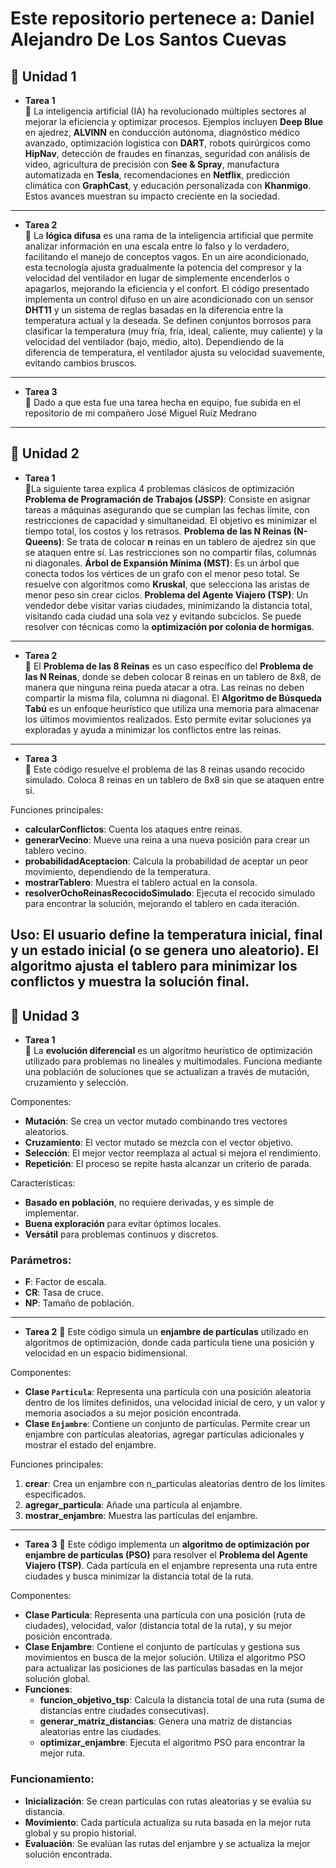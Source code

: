 # Este repositorio pertenece a: Daniel Alejandro De Los Santos Cuevas
## 📁 Unidad 1
- **Tarea 1**  
📝 La inteligencia artificial (IA) ha revolucionado múltiples sectores al mejorar la eficiencia y optimizar procesos. Ejemplos incluyen **Deep Blue** en ajedrez, **ALVINN** en conducción autónoma, diagnóstico médico avanzado, optimización logística con **DART**, robots quirúrgicos como **HipNav**, detección de fraudes en finanzas, seguridad con análisis de video, agricultura de precisión con **See & Spray**, manufactura automatizada en **Tesla**, recomendaciones en **Netflix**, predicción climática con **GraphCast**, y educación personalizada con **Khanmigo**. Estos avances muestran su impacto creciente en la sociedad.
------------
-  **Tarea 2**  
📝 La **lógica difusa** es una rama de la inteligencia artificial que permite analizar información en una escala entre lo falso y lo verdadero, facilitando el manejo de conceptos vagos. En un aire acondicionado, esta tecnología ajusta gradualmente la potencia del compresor y la velocidad del ventilador en lugar de simplemente encenderlos o apagarlos, mejorando la eficiencia y el confort.
El código presentado implementa un control difuso en un aire acondicionado con un sensor **DHT11** y un sistema de reglas basadas en la diferencia entre la temperatura actual y la deseada. Se definen conjuntos borrosos para clasificar la temperatura (muy fría, fría, ideal, caliente, muy caliente) y la velocidad del ventilador (bajo, medio, alto). Dependiendo de la diferencia de temperatura, el ventilador ajusta su velocidad suavemente, evitando cambios bruscos.
------------
-  **Tarea 3**  
📝 Dado a que esta fue una tarea hecha en equipo, fue subida en el repositorio de mi compañero José Miguel Ruíz Medrano
------------
## 📁 Unidad 2
- **Tarea 1**  
📝La siguiente tarea explica 4 problemas clásicos de optimización
**Problema de Programación de Trabajos (JSSP)**: Consiste en asignar tareas a máquinas asegurando que se cumplan las fechas límite, con restricciones de capacidad y simultaneidad. El objetivo es minimizar el tiempo total, los costos y los retrasos.
**Problema de las N Reinas (N-Queens)**: Se trata de colocar **n** reinas en un tablero de ajedrez sin que se ataquen entre sí. Las restricciones son no compartir filas, columnas ni diagonales.
**Árbol de Expansión Mínima (MST)**: Es un árbol que conecta todos los vértices de un grafo con el menor peso total. Se resuelve con algoritmos como **Kruskal**, que selecciona las aristas de menor peso sin crear ciclos.
**Problema del Agente Viajero (TSP)**: Un vendedor debe visitar varias ciudades, minimizando la distancia total, visitando cada ciudad una sola vez y evitando subciclos. Se puede resolver con técnicas como la **optimización por colonia de hormigas**.
------------
- **Tarea 2**  
📝 El **Problema de las 8 Reinas** es un caso específico del **Problema de las N Reinas**, donde se deben colocar 8 reinas en un tablero de 8x8, de manera que ninguna reina pueda atacar a otra. Las reinas no deben compartir la misma fila, columna ni diagonal.
El **Algoritmo de Búsqueda Tabú** es un enfoque heurístico que utiliza una memoria para almacenar los últimos movimientos realizados. Esto permite evitar soluciones ya exploradas y ayuda a minimizar los conflictos entre las reinas.
------------
- **Tarea 3**  
📝 Este código resuelve el problema de las 8 reinas usando recocido simulado. Coloca 8 reinas en un tablero de 8x8 sin que se ataquen entre sí.

Funciones principales:
- **calcularConflictos**: Cuenta los ataques entre reinas.
- **generarVecino**: Mueve una reina a una nueva posición para crear un tablero vecino.
- **probabilidadAceptacion**: Calcula la probabilidad de aceptar un peor movimiento, dependiendo de la temperatura.
- **mostrarTablero**: Muestra el tablero actual en la consola.
- **resolverOchoReinasRecocidoSimulado**: Ejecuta el recocido simulado para encontrar la solución, mejorando el tablero en cada iteración.

Uso:
El usuario define la temperatura inicial, final y un estado inicial (o se genera uno aleatorio). El algoritmo ajusta el tablero para minimizar los conflictos y muestra la solución final.
------------
## 📁 Unidad 3
- **Tarea 1**  
📝 La **evolución diferencial** es un algoritmo heurístico de optimización utilizado para problemas no lineales y multimodales. Funciona mediante una población de soluciones que se actualizan a través de mutación, cruzamiento y selección.

Componentes:
- **Mutación**: Se crea un vector mutado combinando tres vectores aleatorios.
- **Cruzamiento**: El vector mutado se mezcla con el vector objetivo.
- **Selección**: El mejor vector reemplaza al actual si mejora el rendimiento.
- **Repetición**: El proceso se repite hasta alcanzar un criterio de parada.

Características:
- **Basado en población**, no requiere derivadas, y es simple de implementar.
- **Buena exploración** para evitar óptimos locales.
- **Versátil** para problemas continuos y discretos.

### Parámetros:
- **F**: Factor de escala.
- **CR**: Tasa de cruce.
- **NP**: Tamaño de población.
------------
- **Tarea 2**
📝 Este código simula un **enjambre de partículas** utilizado en algoritmos de optimización, donde cada partícula tiene una posición y velocidad en un espacio bidimensional.

Componentes:
- **Clase `Particula`**: Representa una partícula con una posición aleatoria dentro de los límites definidos, una velocidad inicial de cero, y un valor y memoria asociados a su mejor posición encontrada.
- **Clase `Enjambre`**: Contiene un conjunto de partículas. Permite crear un enjambre con partículas aleatorias, agregar partículas adicionales y mostrar el estado del enjambre.

Funciones principales:
1. **crear**: Crea un enjambre con n_particulas aleatorias dentro de los límites especificados.
2. **agregar_particula**: Añade una partícula al enjambre.
3. **mostrar_enjambre**: Muestra las partículas del enjambre.
------------
- **Tarea 3**
📝 Este código implementa un **algoritmo de optimización por enjambre de partículas (PSO)** para resolver el **Problema del Agente Viajero (TSP)**. Cada partícula en el enjambre representa una ruta entre ciudades y busca minimizar la distancia total de la ruta.

Componentes:
- **Clase Particula**: Representa una partícula con una posición (ruta de ciudades), velocidad, valor (distancia total de la ruta), y su mejor posición encontrada.
- **Clase Enjambre**: Contiene el conjunto de partículas y gestiona sus movimientos en busca de la mejor solución. Utiliza el algoritmo PSO para actualizar las posiciones de las partículas basadas en la mejor solución global.
- **Funciones**:
  - **funcion_objetivo_tsp**: Calcula la distancia total de una ruta (suma de distancias entre ciudades consecutivas).
  - **generar_matriz_distancias**: Genera una matriz de distancias aleatorias entre las ciudades.
  - **optimizar_enjambre**: Ejecuta el algoritmo PSO para encontrar la mejor ruta.

### Funcionamiento:
- **Inicialización**: Se crean partículas con rutas aleatorias y se evalúa su distancia.
- **Movimiento**: Cada partícula actualiza su ruta basada en la mejor ruta global y su propio historial.
- **Evaluación**: Se evalúan las rutas del enjambre y se actualiza la mejor solución encontrada.
